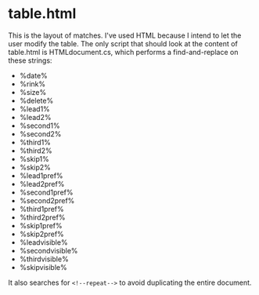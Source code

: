 # table.html
This is the layout of matches. I've used HTML because I intend to let the user modify the table. 
The only script that should look at the content of table.html is HTMLdocument.cs, which performs a find-and-replace on these strings:
* %date%
* %rink%
* %size%
* %delete%
* %lead1%
* %lead2%
* %second1%
* %second2%
* %third1%
* %third2%
* %skip1%
* %skip2%
* %lead1pref%
* %lead2pref%
* %second1pref%
* %second2pref%
* %third1pref%
* %third2pref%
* %skip1pref%
* %skip2pref%
* %leadvisible%
* %secondvisible%
* %thirdvisible%
* %skipvisible%

It also searches for `<!--repeat-->` to avoid duplicating the entire document.
